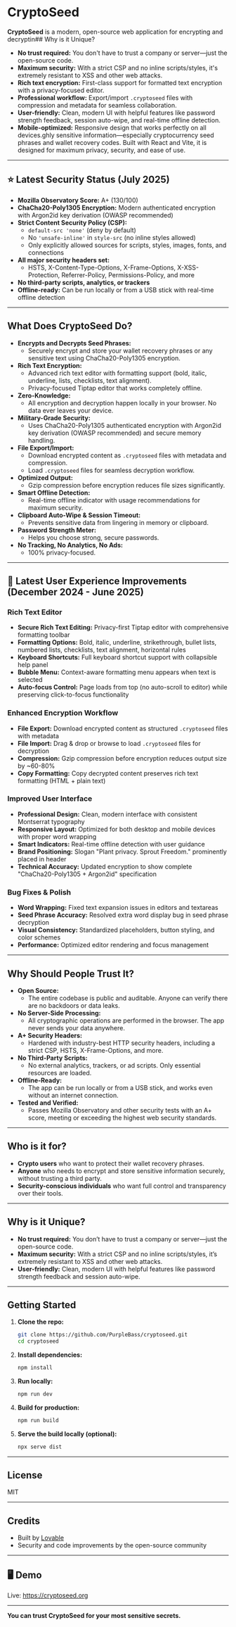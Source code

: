 # CryptoSeed

**CryptoSeed** is a modern, open-source web application for encrypting and decryptin## Why is it Unique?
- **No trust required:** You don't have to trust a company or server—just the open-source code.
- **Maximum security:** With a strict CSP and no inline scripts/styles, it's extremely resistant to XSS and other web attacks.
- **Rich text encryption:** First-class support for formatted text encryption with a privacy-focused editor.
- **Professional workflow:** Export/import `.cryptoseed` files with compression and metadata for seamless collaboration.
- **User-friendly:** Clean, modern UI with helpful features like password strength feedback, session auto-wipe, and real-time offline detection.
- **Mobile-optimized:** Responsive design that works perfectly on all devices.ghly sensitive information—especially cryptocurrency seed phrases and wallet recovery codes. Built with React and Vite, it is designed for maximum privacy, security, and ease of use.

---

## ⭐️ Latest Security Status (July 2025)
- **Mozilla Observatory Score:** A+ (130/100)
- **ChaCha20-Poly1305 Encryption:** Modern authenticated encryption with Argon2id key derivation (OWASP recommended)
- **Strict Content Security Policy (CSP):**
  - `default-src 'none'` (deny by default)
  - No `'unsafe-inline'` in `style-src` (no inline styles allowed)
  - Only explicitly allowed sources for scripts, styles, images, fonts, and connections
- **All major security headers set:**
  - HSTS, X-Content-Type-Options, X-Frame-Options, X-XSS-Protection, Referrer-Policy, Permissions-Policy, and more
- **No third-party scripts, analytics, or trackers**
- **Offline-ready:** Can be run locally or from a USB stick with real-time offline detection

---

## What Does CryptoSeed Do?
- **Encrypts and Decrypts Seed Phrases:**
  - Securely encrypt and store your wallet recovery phrases or any sensitive text using ChaCha20-Poly1305 encryption.
- **Rich Text Encryption:**
  - Advanced rich text editor with formatting support (bold, italic, underline, lists, checklists, text alignment).
  - Privacy-focused Tiptap editor that works completely offline.
- **Zero-Knowledge:**
  - All encryption and decryption happen locally in your browser. No data ever leaves your device.
- **Military-Grade Security:**
  - Uses ChaCha20-Poly1305 authenticated encryption with Argon2id key derivation (OWASP recommended) and secure memory handling.
- **File Export/Import:**
  - Download encrypted content as `.cryptoseed` files with metadata and compression.
  - Load `.cryptoseed` files for seamless decryption workflow.
- **Optimized Output:**
  - Gzip compression before encryption reduces file sizes significantly.
- **Smart Offline Detection:**
  - Real-time offline indicator with usage recommendations for maximum security.
- **Clipboard Auto-Wipe & Session Timeout:**
  - Prevents sensitive data from lingering in memory or clipboard.
- **Password Strength Meter:**
  - Helps you choose strong, secure passwords.
- **No Tracking, No Analytics, No Ads:**
  - 100% privacy-focused.

---

## 🎉 Latest User Experience Improvements (December 2024 - June 2025)

### Rich Text Editor
- **Secure Rich Text Editing:** Privacy-first Tiptap editor with comprehensive formatting toolbar
- **Formatting Options:** Bold, italic, underline, strikethrough, bullet lists, numbered lists, checklists, text alignment, horizontal rules
- **Keyboard Shortcuts:** Full keyboard shortcut support with collapsible help panel
- **Bubble Menu:** Context-aware formatting menu appears when text is selected
- **Auto-focus Control:** Page loads from top (no auto-scroll to editor) while preserving click-to-focus functionality

### Enhanced Encryption Workflow
- **File Export:** Download encrypted content as structured `.cryptoseed` files with metadata
- **File Import:** Drag & drop or browse to load `.cryptoseed` files for decryption
- **Compression:** Gzip compression before encryption reduces output size by ~60-80%
- **Copy Formatting:** Copy decrypted content preserves rich text formatting (HTML + plain text)

### Improved User Interface
- **Professional Design:** Clean, modern interface with consistent Montserrat typography
- **Responsive Layout:** Optimized for both desktop and mobile devices with proper word wrapping
- **Smart Indicators:** Real-time offline detection with user guidance
- **Brand Positioning:** Slogan "Plant privacy. Sprout Freedom." prominently placed in header
- **Technical Accuracy:** Updated encryption to show complete "ChaCha20-Poly1305 + Argon2id" specification

### Bug Fixes & Polish
- **Word Wrapping:** Fixed text expansion issues in editors and textareas
- **Seed Phrase Accuracy:** Resolved extra word display bug in seed phrase decryption
- **Visual Consistency:** Standardized placeholders, button styling, and color schemes
- **Performance:** Optimized editor rendering and focus management

---

## Why Should People Trust It?
- **Open Source:**
  - The entire codebase is public and auditable. Anyone can verify there are no backdoors or data leaks.
- **No Server-Side Processing:**
  - All cryptographic operations are performed in the browser. The app never sends your data anywhere.
- **A+ Security Headers:**
  - Hardened with industry-best HTTP security headers, including a strict CSP, HSTS, X-Frame-Options, and more.
- **No Third-Party Scripts:**
  - No external analytics, trackers, or ad scripts. Only essential resources are loaded.
- **Offline-Ready:**
  - The app can be run locally or from a USB stick, and works even without an internet connection.
- **Tested and Verified:**
  - Passes Mozilla Observatory and other security tests with an A+ score, meeting or exceeding the highest web security standards.

---

## Who is it for?
- **Crypto users** who want to protect their wallet recovery phrases.
- **Anyone** who needs to encrypt and store sensitive information securely, without trusting a third party.
- **Security-conscious individuals** who want full control and transparency over their tools.

---

## Why is it Unique?
- **No trust required:** You don’t have to trust a company or server—just the open-source code.
- **Maximum security:** With a strict CSP and no inline scripts/styles, it’s extremely resistant to XSS and other web attacks.
- **User-friendly:** Clean, modern UI with helpful features like password strength feedback and session auto-wipe.

---

## Getting Started

1. **Clone the repo:**
   ```sh
   git clone https://github.com/PurpleBass/cryptoseed.git
   cd cryptoseed
   ```
2. **Install dependencies:**
   ```sh
   npm install
   ```
3. **Run locally:**
   ```sh
   npm run dev
   ```
4. **Build for production:**
   ```sh
   npm run build
   ```
5. **Serve the build locally (optional):**
   ```sh
   npx serve dist
   ```

---

## License
MIT

---

## Credits
- Built by [Lovable](https://lovable.dev)
- Security and code improvements by the open-source community

---

## 🖥️ Demo

Live: https://cryptoseed.org

---

**You can trust CryptoSeed for your most sensitive secrets.**

